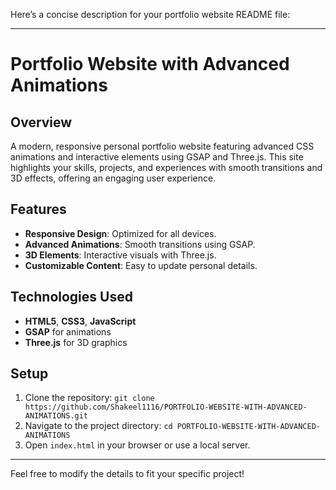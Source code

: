 Here’s a concise description for your portfolio website README file:

---

# Portfolio Website with Advanced Animations

## Overview
A modern, responsive personal portfolio website featuring advanced CSS animations and interactive elements using GSAP and Three.js. This site highlights your skills, projects, and experiences with smooth transitions and 3D effects, offering an engaging user experience.

## Features
- **Responsive Design**: Optimized for all devices.
- **Advanced Animations**: Smooth transitions using GSAP.
- **3D Elements**: Interactive visuals with Three.js.
- **Customizable Content**: Easy to update personal details.

## Technologies Used
- **HTML5**, **CSS3**, **JavaScript**
- **GSAP** for animations
- **Three.js** for 3D graphics

## Setup
1. Clone the repository: `git clone https://github.com/Shakeel1116/PORTFOLIO-WEBSITE-WITH-ADVANCED-ANIMATIONS.git`
2. Navigate to the project directory: `cd PORTFOLIO-WEBSITE-WITH-ADVANCED-ANIMATIONS`
3. Open `index.html` in your browser or use a local server.

---

Feel free to modify the details to fit your specific project!
